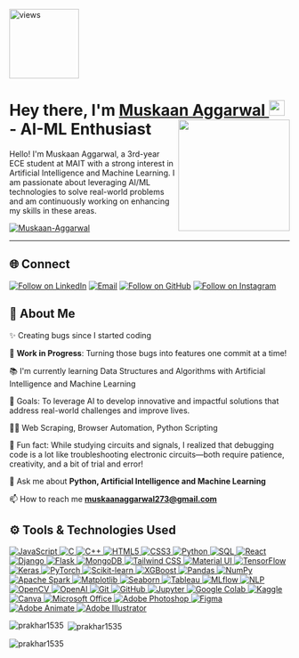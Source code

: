 <a href="https://github.com/Muskaan-Aggarwal"><img alt="views" title="Github views" src="https://komarev.com/ghpvc/?username=muskaanaggarwal&style=flat-square" width="125"/></a>

<h1 align="left">Hey there, I'm <a href="https://www.linkedin.com/in/muskaan-aggarwal-078275302/">Muskaan Aggarwal </a><img src="https://media.giphy.com/media/hvRJCLFzcasrR4ia7z/giphy.gif" width="28"> 
 <img align="right" src="https://github.com/user-attachments/assets/d3eafa34-62b3-48c8-be66-2f4767396433" width="200"/></a> - AI-ML Enthusiast</h1> 

<p align="left">Hello! I'm Muskaan Aggarwal, a 3rd-year ECE student at MAIT with a strong interest in Artificial Intelligence and Machine Learning. I am passionate about leveraging AI/ML technologies to solve real-world problems and am continuously working on enhancing my skills in these areas.
</p>

<p align="left"> <a href="https://github.com/ryo-ma/github-profile-trophy"><img src="https://github-profile-trophy.vercel.app/?username=Muskaan-Aggarwal&theme=matrix" alt="Muskaan-Aggarwal" /></a> </p>

<hr>


<h2 align="left">🌐 Connect</h2>

<p align="left">
  <a href="https://www.linkedin.com/in/muskaan-aggarwal-078275302/"><img title="Follow on LinkedIn" src="https://img.shields.io/badge/LinkedIn-0077B5?style=for-the-badge&logo=linkedin&logoColor=white"/></a>
  <a href="mailto:muskaanaggarwal2003@gmail.com"><img title="Email" src="https://img.shields.io/badge/Gmail-D14836?style=for-the-badge&logo=gmail&logoColor=white"/></a>
  <a href="https://github.com/Muskaan-Aggarwal"><img title="Follow on GitHub" src="https://img.shields.io/badge/GitHub-100000?style=for-the-badge&logo=github&logoColor=white"/></a>
  <a href="https://www.instagram.com/muskaan._.aggarwal?igsh=Z21xcml3Yjl6bDA5" target="_blank">
  <img title="Follow on Instagram" src="https://img.shields.io/badge/Instagram-E4405F?style=for-the-badge&logo=instagram&logoColor=white"/>
</a>

</p>

## 🤝 About Me

  ✨ Creating bugs since I started coding<br>

  🚧 **Work in Progress**: Turning those bugs into features one commit at a time!<br>
  
  📚 I'm currently learning Data Structures and Algorithms with Artificial Intelligence and Machine Learning <br>
  
  🎯 Goals: To leverage AI to develop innovative and impactful solutions that address real-world challenges and improve lives.<br>
  
  👨‍💻 Web Scraping, Browser Automation, Python Scripting <br>
  
  🎲 Fun fact: While studying circuits and signals, I realized that debugging code is a lot like troubleshooting electronic circuits—both require patience, creativity, and a bit of trial and error!<br>

  💬 Ask me about **Python, Artificial Intelligence and Machine Learning**<br>

  📫 How to reach me **muskaanaggarwal273@gmail.com**<br>
  
## ⚙️ Tools & Technologies Used

<p align="left">
 <a href="#">
<img alt="JavaScript" src="https://img.shields.io/badge/javascript-%23323330.svg?&style=for-the-badge&logo=javascript&logoColor=white"/>
<img alt="C" src="https://img.shields.io/badge/c%20-%2300599C.svg?&style=for-the-badge&logo=c&logoColor=white"/>
<img alt="C++" src="https://img.shields.io/badge/c%2B%2B-%2300599C.svg?&style=for-the-badge&logo=c%2B%2B&logoColor=white"/>
<img alt="HTML5" src="https://img.shields.io/badge/html5%20-%23E34F26.svg?&style=for-the-badge&logo=html5&logoColor=white"/>
<img alt="CSS3" src="https://img.shields.io/badge/css3%20-%231572B6.svg?&style=for-the-badge&logo=css3&logoColor=white"/>
<img alt="Python" src="https://img.shields.io/badge/python%20-%2314354C.svg?&style=for-the-badge&logo=python&logoColor=white"/>
<img alt="SQL" src="https://img.shields.io/badge/sql-%2300f.svg?&style=for-the-badge&logo=mysql&logoColor=white"/>
<img alt="React" src="https://img.shields.io/badge/react-%2361DAFB.svg?&style=for-the-badge&logo=react&logoColor=black"/>
<img alt="Django" src="https://img.shields.io/badge/django%20-%23092E20.svg?&style=for-the-badge&logo=django&logoColor=white"/>
<img alt="Flask" src="https://img.shields.io/badge/flask%20-%23000.svg?&style=for-the-badge&logo=flask&logoColor=white"/>
<img alt="MongoDB" src="https://img.shields.io/badge/MongoDB-%234ea94b.svg?&style=for-the-badge&logo=mongodb&logoColor=white"/>
<img alt="Tailwind CSS" src="https://img.shields.io/badge/tailwindcss-%2344A1D6.svg?&style=for-the-badge&logo=tailwindcss&logoColor=white"/>
<img alt="Material UI" src="https://img.shields.io/badge/material%20ui-%2385B1D8.svg?&style=for-the-badge&logo=material-ui&logoColor=white"/>
<img alt="TensorFlow" src="https://img.shields.io/badge/tensorflow%20-%23FF6F20.svg?&style=for-the-badge&logo=tensorflow&logoColor=white"/>
<img alt="Keras" src="https://img.shields.io/badge/keras%20-%23D00000.svg?&style=for-the-badge&logo=keras&logoColor=white"/>
<img alt="PyTorch" src="https://img.shields.io/badge/pytorch%20-%23EE4C2C.svg?&style=for-the-badge&logo=pytorch&logoColor=white"/>
<img alt="Scikit-learn" src="https://img.shields.io/badge/scikit--learn%20-%23F7931E.svg?&style=for-the-badge&logo=scikit-learn&logoColor=white"/>
<img alt="XGBoost" src="https://img.shields.io/badge/xgboost-%2304D0D4.svg?&style=for-the-badge&logo=xgboost&logoColor=white"/>
<img alt="Pandas" src="https://img.shields.io/badge/pandas%20-%23150458.svg?&style=for-the-badge&logo=pandas&logoColor=white"/>
<img alt="NumPy" src="https://img.shields.io/badge/numpy%20-%23013243.svg?&style=for-the-badge&logo=numpy&logoColor=white"/>
<img alt="Apache Spark" src="https://img.shields.io/badge/apache%20spark-%23E35B00.svg?&style=for-the-badge&logo=apache-spark&logoColor=white"/>
<img alt="Matplotlib" src="https://img.shields.io/badge/matplotlib%20-%233B6D9D.svg?&style=for-the-badge&logo=matplotlib&logoColor=white"/>
<img alt="Seaborn" src="https://img.shields.io/badge/seaborn%20-%231F6F8A.svg?&style=for-the-badge&logo=seaborn&logoColor=white"/>
<img alt="Tableau" src="https://img.shields.io/badge/Tableau%20-%23E97627.svg?&style=for-the-badge&logo=tableau&logoColor=white"/>
<img alt="MLflow" src="https://img.shields.io/badge/mlflow-%23465B73.svg?&style=for-the-badge&logo=mlflow&logoColor=white"/>
<img alt="NLP" src="https://img.shields.io/badge/nlp%20-%230B3D51.svg?&style=for-the-badge&logo=notion&logoColor=white"/>
<img alt="OpenCV" src="https://img.shields.io/badge/opencv%20-%232C3E50.svg?&style=for-the-badge&logo=opencv&logoColor=white"/>
<img alt="OpenAI" src="https://img.shields.io/badge/openai-%23F34B20.svg?&style=for-the-badge&logo=openai&logoColor=white"/>
<img alt="Git" src="https://img.shields.io/badge/git%20-%23F05033.svg?&style=for-the-badge&logo=git&logoColor=white"/>
<img alt="GitHub" src="https://img.shields.io/badge/github-%23181717.svg?&style=for-the-badge&logo=github&logoColor=white"/>
<img alt="Jupyter" src="https://img.shields.io/badge/Jupyter%20-%23F37626.svg?&style=for-the-badge&logo=Jupyter&logoColor=white"/>
<img alt="Google Colab" src="https://img.shields.io/badge/google%20colab-%23FFDD00.svg?&style=for-the-badge&logo=googlecolab&logoColor=black"/>
<img alt="Kaggle" src="https://img.shields.io/badge/Kaggle-%2323BBA1.svg?&style=for-the-badge&logo=kaggle&logoColor=white"/>
<img alt="Canva" src="https://img.shields.io/badge/canva-%23280D4D.svg?&style=for-the-badge&logo=canva&logoColor=white"/>
<img alt="Microsoft Office" src="https://img.shields.io/badge/microsoft%20office-%23C74B1A.svg?&style=for-the-badge&logo=microsoft-office&logoColor=white"/>
<img alt="Adobe Photoshop" src="https://img.shields.io/badge/adobe%20photoshop-%23F68B1F.svg?&style=for-the-badge&logo=adobe-photoshop&logoColor=white"/>
<img alt="Figma" src="https://img.shields.io/badge/figma-%23F24E1E.svg?&style=for-the-badge&logo=figma&logoColor=white"/>
<img alt="Adobe Animate" src="https://img.shields.io/badge/adobe%20animate-%23F9A800.svg?&style=for-the-badge&logo=adobe-animate&logoColor=white"/>
<img alt="Adobe Illustrator" src="https://img.shields.io/badge/adobe%20illustrator-%2300A3E0.svg?&style=for-the-badge&logo=adobe-illustrator&logoColor=white"/>
 </a>
</p>

<p><img align="left" src="https://github-readme-stats.vercel.app/api/top-langs?username=Muskaan-Aggarwal&show_icons=true&locale=en&layout=compact" alt="prakhar1535" /></p>

<p>&nbsp;<img align="center" src="https://github-readme-stats.vercel.app/api?username=Muskaan-Aggarwal&show_icons=true&locale=en" alt="prakhar1535" /></p>

<p><img align="center" src="https://github-readme-streak-stats.herokuapp.com/?user=Muskaan-Aggarwal&" alt="prakhar1535" /></p>

<!--
